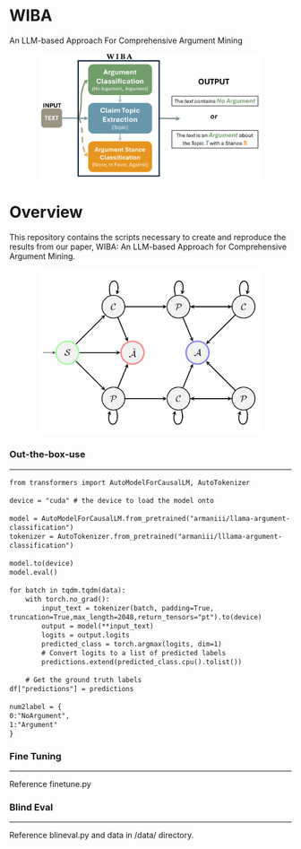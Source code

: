# $\text{WIBA}$
 $\text{An LLM-based Approach For Comprehensive Argument Mining}$
 <p align="center">
 <img src="images/pipeline.png" width="400 height = 400 align=right">
 </p>
 
Overview
=============
This repository contains the scripts necessary to create and reproduce the results from our paper, WIBA: An LLM-based Approach for Comprehensive Argument Mining.
<p align="center">
<img src="images/ATN.PNG" width="400 height =400">
</p>

### Out-the-box-use
--------------
```
from transformers import AutoModelForCausalLM, AutoTokenizer

device = "cuda" # the device to load the model onto

model = AutoModelForCausalLM.from_pretrained("armaniii/llama-argument-classification")
tokenizer = AutoTokenizer.from_pretrained("armaniii/lllama-argument-classification")

model.to(device)
model.eval()

for batch in tqdm.tqdm(data):
    with torch.no_grad():
        input_text = tokenizer(batch, padding=True, truncation=True,max_length=2048,return_tensors="pt").to(device)
        output = model(**input_text)
        logits = output.logits
        predicted_class = torch.argmax(logits, dim=1)
        # Convert logits to a list of predicted labels
        predictions.extend(predicted_class.cpu().tolist())

    # Get the ground truth labels
df["predictions"] = predictions

num2label = {
0:"NoArgument",
1:"Argument"
}
```


### Fine Tuning
-------------
Reference finetune.py

### Blind Eval
-------------
Reference blineval.py and data in /data/ directory.



